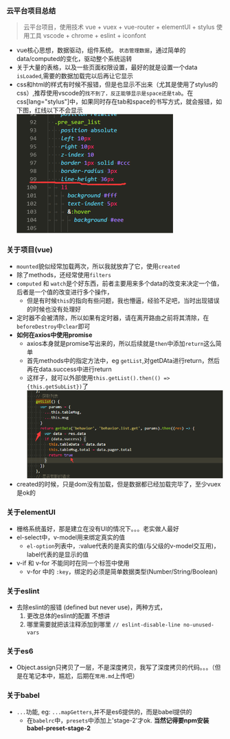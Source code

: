 ### 云平台项目总结

> 云平台项目，使用技术 vue + vuex + vue-router + elementUI + stylus
> 使用工具 vscode + chrome + eslint + iconfont

- vue核心思想，数据驱动，组件系统。 `状态管理数据`，通过简单的data/computed的变化，驱动整个系统运转
- 关于大量的表格，以及一些页面权限设置，最好的就是设置一个data `isLoaded`,需要的数据加载完以后再让它显示
- css和html的样式有时候不报错，但是也显示不出来（尤其是使用了stylus的css）,推荐使用vscode的`找不到了，反正能够显示是space还是tab`。在css\[lang="stylus"\]中，如果同时存在tab和space的书写方式，就会报错，如下图，红线以下不会显示
![space和tab并存](imgs/1.png)


### 关于项目(vue)
- `mounted`貌似经常加载两次，所以我就放弃了它，使用`created`
- 除了methods，还经常使用`filters`
- `computed` 和 `watch`是个好东西，前者主要用来多个data的改变来决定一个值，后者是一个值的改变进行多个操作，
    + 但是有时候`this`的指向有些问题，我也懵逼，经验不足吧，当时出现错误的时候也没有处理好
- 定时器不会被清除，所以如果有定时器，请在离开路由之前将其清除，在`beforeDestroy`中`clear`即可
- **如何在axios中使用promise**
    + axios本身就是promise写出来的，所以后续就是`then`中添加`return`这么简单
    + 首先methods中的指定方法中，eg `getList`,对getDAta进行return，然后再在data.success中进行return
    + 这样子，就可以外部使用`this.getList().then(() => {this.getSubList})`了
    ![vue+axios+promise](imgs/2.png)
- created的时候，只是dom没有加载，但是数据都已经加载完毕了，至少vuex是ok的

### 关于elementUI
- 栅格系统虽好，那是建立在没有UI的情况下。。。老实做人最好
- el-select中，v-model用来绑定真实的值
    - `el-option`列表中，:value代表的是真实的值(与父级的v-model交互用)，label代表的是显示的值
- v-if 和 v-for 不能同时在同一个标签中使用
    + v-for 中的 `:key`，绑定的必须是简单数据类型(Number/String/Boolean)


### 关于eslint
- 去除eslint的报错 (defined but never use)，两种方式，
    1. 更改总体的eslint的配置 不想讲
    2. 哪里需要就把该注释添加到哪里 `// eslint-disable-line no-unused-vars`


### 关于es6
- Object.assign只拷贝了一层，不是深度拷贝，我写了深度拷贝的代码。。。（但是在笔记本中，尴尬，后期在`常用.md`上传吧）

### 关于babel
- `...`功能, eg: `...mapGetters`,并不是es6提供的，而是babel提供的
    + 在`babelrc`中，`presets`中添加上'stage-2'才ok. **当然记得要npm安装babel-preset-stage-2**
